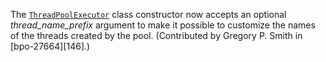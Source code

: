The [`ThreadPoolExecutor`](https://docs.python.org/3/library/concurrent.futures.html#concurrent.futures.ThreadPoolExecutor) class constructor now accepts an optional _thread_name_prefix_ argument to make it possible to customize the names of the threads created by the pool. (Contributed by Gregory P. Smith in [bpo-27664][146].)
